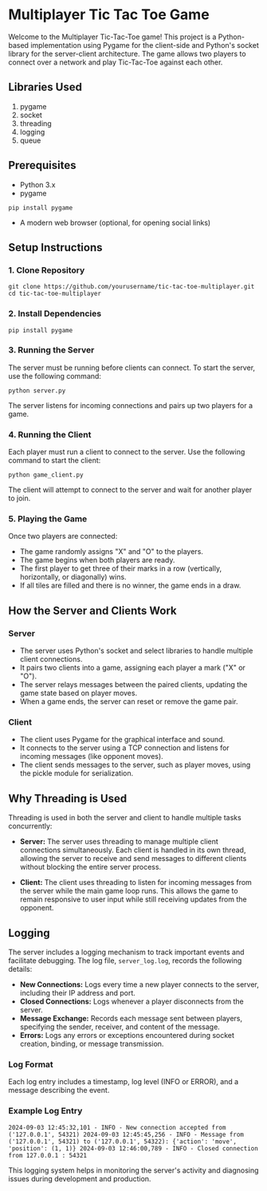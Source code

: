 # Multiplayer Tic Tac Toe Game
Welcome to the Multiplayer Tic-Tac-Toe game! This project is a Python-based implementation using Pygame for the client-side and Python's socket library for the server-client architecture. The game allows two players to connect over a network and play Tic-Tac-Toe against each other.

## Libraries Used
1. pygame
2. socket
3. threading
4. logging
5. queue

## Prerequisites

- Python 3.x
- pygame
```commandline
pip install pygame
```
- A modern web browser (optional, for opening social links)

## Setup Instructions
### 1. Clone Repository
```commandline
git clone https://github.com/yourusername/tic-tac-toe-multiplayer.git
cd tic-tac-toe-multiplayer
```
### 2. Install Dependencies
```commandline
pip install pygame
```
### 3. Running the Server
The server must be running before clients can connect. To start the server, use the following command:
```commandline
python server.py
```
The server listens for incoming connections and pairs up two players for a game.
### 4. Running the Client
Each player must run a client to connect to the server. Use the following command to start the client:
```commandline
python game_client.py
```
The client will attempt to connect to the server and wait for another player to join.
### 5. Playing the Game
Once two players are connected:
- The game randomly assigns "X" and "O" to the players.
- The game begins when both players are ready.
- The first player to get three of their marks in a row (vertically, horizontally, or diagonally) wins.
- If all tiles are filled and there is no winner, the game ends in a draw.

## How the Server and Clients Work
### Server
- The server uses Python's socket and select libraries to handle multiple client connections.
- It pairs two clients into a game, assigning each player a mark ("X" or "O").
- The server relays messages between the paired clients, updating the game state based on player moves.
- When a game ends, the server can reset or remove the game pair.

### Client
- The client uses Pygame for the graphical interface and sound.
- It connects to the server using a TCP connection and listens for incoming messages (like opponent moves).
- The client sends messages to the server, such as player moves, using the pickle module for serialization.

## Why Threading is Used
Threading is used in both the server and client to handle multiple tasks concurrently:
- **Server:** The server uses threading to manage multiple client connections simultaneously. Each client is handled in its own thread, allowing the server to receive and send messages to different clients without blocking the entire server process.


- **Client:** The client uses threading to listen for incoming messages from the server while the main game loop runs. This allows the game to remain responsive to user input while still receiving updates from the opponent.

## Logging

The server includes a logging mechanism to track important events and facilitate debugging. The log file, `server_log.log`, records the following details:

- **New Connections:** Logs every time a new player connects to the server, including their IP address and port.
- **Closed Connections:** Logs whenever a player disconnects from the server.
- **Message Exchange:** Records each message sent between players, specifying the sender, receiver, and content of the message.
- **Errors:** Logs any errors or exceptions encountered during socket creation, binding, or message transmission.

### Log Format

Each log entry includes a timestamp, log level (INFO or ERROR), and a message describing the event.

### Example Log Entry
```server_log.log
2024-09-03 12:45:32,101 - INFO - New connection accepted from ('127.0.0.1', 54321) 2024-09-03 12:45:45,256 - INFO - Message from ('127.0.0.1', 54321) to ('127.0.0.1', 54322): {'action': 'move', 'position': (1, 1)} 2024-09-03 12:46:00,789 - INFO - Closed connection from 127.0.0.1 : 54321
```

This logging system helps in monitoring the server's activity and diagnosing issues during development and production.
